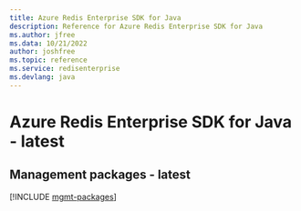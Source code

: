 ```yaml
---
title: Azure Redis Enterprise SDK for Java
description: Reference for Azure Redis Enterprise SDK for Java
ms.author: jfree
ms.data: 10/21/2022
author: joshfree
ms.topic: reference
ms.service: redisenterprise
ms.devlang: java
---
```

# Azure Redis Enterprise SDK for Java - latest

## Management packages - latest
[!INCLUDE [mgmt-packages](redis-enterprise-mgmt-index.md)]